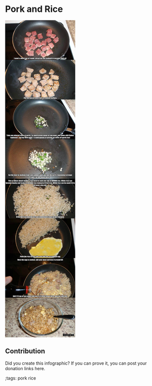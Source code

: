 # Pork and Rice

![](fitpics/pork-and-rice.webp)

## Contribution

Did you create this infographic? If you can prove it, you can post your donation links here. 

;tags: pork rice


